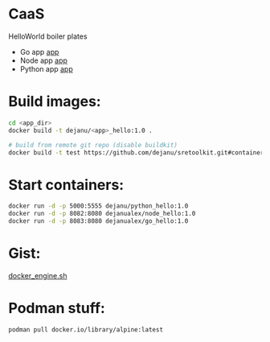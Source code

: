 # CaaS
HelloWorld boiler plates

* Go app [app](https://github.com/dejanu/CaaS/blob/master/go_hello/README.md)
* Node app [app](https://github.com/dejanu/CaaS/tree/master/js_hello/README.md)
* Python app [app](https://github.com/dejanu/CaaS/blob/master/python_hello/README.md)


# Build images:
```bash
cd <app_dir>
docker build -t dejanu/<app>_hello:1.0 .

# build from remote git repo (disable buildkit)
docker build -t test https://github.com/dejanu/sretoolkit.git#container:docker --no-cache
```

# Start containers:
```bash
docker run -d -p 5000:5555 dejanu/python_hello:1.0
docker run -d -p 8082:8080 dejanualex/node_hello:1.0
docker run -d -p 8083:8080 dejanualex/go_hello:1.0
```
# Gist:

[docker_engine.sh](https://gist.github.com/dejanu/b4e15c76851502660ec1d43d3018b9c0)

# Podman stuff:
```bash
podman pull docker.io/library/alpine:latest
```